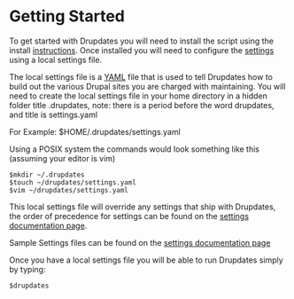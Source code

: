 Getting Started
===========

To get started with Drupdates you will need to install the script using the install
[instructions](index.md).  Once installed you will need to configure the [settings](settings.md)
using a local settings file.

The local settings file is a [YAML](http://en.wikipedia.org/wiki/YAML) file that is used to tell Drupdates how
to build out the various Drupal sites you are charged with maintaining.  You will
need to create the local settings file in your home directory in a hidden folder
title .drupdates, note: there is a period before the word drupdates, and title is settings.yaml

For Example:
$HOME/.drupdates/settings.yaml

Using a POSIX system the commands would look something like this (assuming your editor is vim)

```
$mkdir ~/.drupdates
$touch ~/drupdates/settings.yaml
$vim ~/drupdates/settings.yaml
```

This local settings file will override any settings that ship with Drupdates, the
order of precedence for settings can be found on the [settings documentation page](settings.md#overrides).

Sample Settings files can be found on the [settings documentation page](settings.md#samples)

Once you have a local settings file you will be able to run Drupdates simply by typing:

```
$drupdates
```
